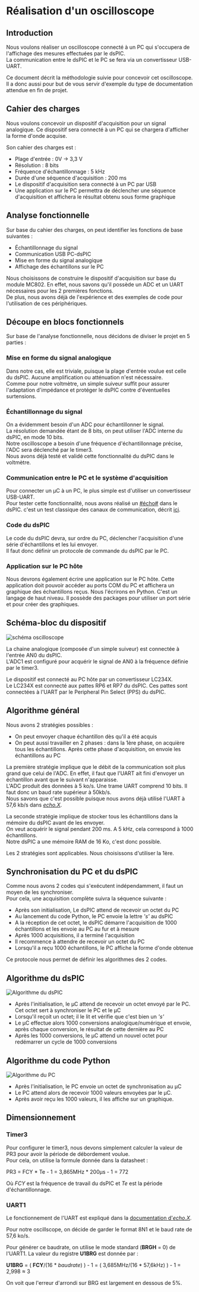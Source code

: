 # Réalisation d'un oscilloscope

## Introduction

Nous voulons réaliser un oscilloscope connecté à un PC qui s'occupera de l'affichage des mesures effectuées par le dsPIC.  
La communication entre le dsPIC et le PC se fera via un convertisseur USB-UART.

Ce document décrit la méthodologie suivie pour concevoir cet oscilloscope.  Il a donc aussi pour but de vous servir d'exemple du type de documentation attendue en fin de projet.

## Cahier des charges

Nous voulons concevoir un dispositif d'acquisition pour un signal analogique.  Ce dispositif sera connecté à un PC qui se chargera d'afficher la forme d'onde acquise.

Son cahier des charges est :

* Plage d'entrée : 0V -> 3,3 V
* Résolution : 8 bits
* Fréquence d'échantillonnage : 5 kHz
* Durée d'une séquence d'acquisition : 200 ms
* Le dispositif d'acquisition sera connecté à un PC par USB
* Une application sur le PC permettra de déclencher une séquence d'acquisition et affichera le résultat obtenu sous forme graphique

## Analyse fonctionnelle

Sur base du cahier des charges, on peut identifier les fonctions de base suivantes :

* Échantillonnage du signal
* Communication USB PC-dsPIC
* Mise en forme du signal analogique
* Affichage des échantillons sur le PC

Nous choisissons de construire le dispositif d'acquisition sur base du module MC802.  En effet, nous savons qu'il possède un ADC et un UART nécessaires pour les 2 premières fonctions.  
De plus, nous avons déjà de l'expérience et des exemples de code pour l'utilisation de ces périphériques.

## Découpe en blocs fonctionnels

Sur base de l'analyse fonctionnelle, nous décidons de diviser le projet en 5 parties :

### Mise en forme du signal analogique

Dans notre cas, elle est triviale, puisque la plage d'entrée voulue est celle du dsPIC.  Aucune amplification ou atténuation n'est nécessaire.  
Comme pour notre voltmètre, un simple suiveur suffit pour assurer l'adaptation d'impédance et protéger le dsPIC contre d'éventuelles surtensions.

### Échantillonnage du signal

On a évidemment besoin d'un ADC pour échantillonner le signal.  
La résolution demandée étant de 8 bits, on peut utiliser l'ADC interne du dsPIC, en mode 10 bits.  
Notre oscilloscope a besoin d'une fréquence d'échantillonnage précise, l'ADC sera déclenché par le timer3.  
Nous avons déjà testé et validé cette fonctionnalité du dsPIC dans le voltmètre.

### Communication entre le PC et le système d'acquisition

Pour connecter un µC à un PC, le plus simple est d'utiliser un convertisseur USB-UART.  
Pour tester cette fonctionnalité, nous avons réalisé un [#écho#](../UART/) dans le dsPIC.  c'est un test classique des canaux de communication, décrit [ici](../UART/readme.md).

### Code du dsPIC

Le code du dsPIC devra, sur ordre du PC, déclencher l'acquisition d'une série d'échantillons et les lui envoyer.  
Il faut donc définir un protocole de commande du dsPIC par le PC.

### Application sur le PC hôte

Nous devrons également écrire une application sur le PC hôte.  Cette application doit pouvoir accéder au ports COM du PC et affichera un graphique des échantillons reçus.
Nous l'écrirons en Python.  C'est un langage de haut niveau.  Il possède des packages pour utiliser un port série et pour créer des graphiques.

## Schéma-bloc du dispositif

![schéma oscilloscope](../img/schema_oscillo.png)

La chaine analogique (composée d'un simple suiveur) est connectée à l'entrée AN0 du dsPIC.  
L'ADC1 est configuré pour acquérir le signal de AN0 à la fréquence définie par le timer3.

Le dispositif est connecté au PC hôte par un convertisseur LC234X.  
Le LC234X est connecté aux pattes RP6 et RP7 du dsPIC.  Ces pattes sont connectées à l'UART par le Peripheral Pin Select (PPS) du dsPIC.

## Algorithme général

Nous avons 2 stratégies possibles :

* On peut envoyer chaque échantillon dès qu'il a été acquis
* On peut aussi travailler en 2 phases : dans la 1ère phase, on acquière tous les échantillons. Après cette phase d'acquisition, on envoie les échantillons au PC

La première stratégie implique que le débit de la communication soit plus grand que celui de l'ADC.  En effet, il faut que l'UART ait fini d'envoyer un échantillon avant que le suivant n'apparaisse.  
L'ADC produit des données à 5 ko/s.  Une trame UART comprend 10 bits.  Il faut donc un baud rate supérieur à 50kb/s.  
Nous savons que c'est possible puisque nous avons déjà utilisé l'UART à 57,6 kb/s dans [*echo.X*](../UART/).

La seconde stratégie implique de stocker tous les échantillons dans la mémoire du dsPIC avant de les envoyer.  
On veut acquérir le signal pendant 200 ms.  A 5 kHz, cela correspond à 1000 échantillons.  
Notre dsPIC a une mémoire RAM de 16 Ko, c'est donc possible.

Les 2 stratégies sont applicables.  Nous choisissons d'utiliser la 1ère.

## Synchronisation du PC et du dsPIC

Comme nous avons 2 codes qui s'exécutent indépendamment, il faut un moyen de les synchroniser.  
Pour cela, une acquisition complète suivra la séquence suivante :

* Après son initialisation, Le dsPIC attend de recevoir un octet du PC
* Au lancement du code Python, le PC envoie la lettre *'s'* au dsPIC
* A la réception de cet octet, le dsPIC démarre l'acquisition de 1000 échantillons et les envoie au PC au fur et à mesure
* Après 1000 acquisitions, il a terminé l'acquisition
* Il recommence à attendre de recevoir un octet du PC
* Lorsqu'il a reçu 1000 échantillons, le PC affiche la forme d'onde obtenue

Ce protocole nous permet de définir les algorithmes des 2 codes.

## Algorithme du dsPIC

![Algorithme du dsPIC](../img/algoDspicOscillo.png)

* Après l'initialisation, le µC attend de recevoir un octet envoyé par le PC.  Cet octet sert à synchroniser le PC et le µC
* Lorsqu'il reçoit un octet; il le lit et vérifie que c'est bien un *'s'*
* Le µC effectue alors 1000 conversions analogique/numérique et envoie, après chaque conversion, le résultat de cette dernière au PC
* Après les 1000 conversions, le µC attend un nouvel octet pour redémarrer un cycle de 1000 conversions

## Algorithme du code Python

![Algorithme du PC](../img/algoPcOscillo.png)

* Après l'initialisation, le PC envoie un octet de synchronisation au µC
* Le PC attend alors de recevoir 1000 valeurs envoyées par le µC.
* Après avoir reçu les 1000 valeurs, il les affiche sur un graphique.

## Dimensionnement

### Timer3

Pour configurer le timer3, nous devons simplement calculer la valeur de PR3 pour avoir la période de débordement voulue.  
Pour cela, on utilise la formule donnée dans la datasheet :

PR3 = FCY * Te - 1 = 3,865MHz * 200µs - 1 = 772

Où *FCY* est la fréquence de travail du dsPIC et *Te* est la période d'échantillonnage.

### UART1

Le fonctionnement de l'UART est expliqué dans la [documentation d'*echo.X*](../UART/readme.md).

Pour notre oscillscope, on décide de garder le format 8N1 et le baud rate de 57,6 ko/s.

Pour générer ce baudrate, on utilise le mode standard (**BRGH** = 0) de l'UART1.  La valeur du registre **U1BRG** est donnée par :

**U1BRG** =  ( **FCY**/(16 * *baudrate*) ) - 1 = ( 3,685MHz/(16 * 57,6kHz) ) - 1 = 2,998 ≈ 3

On voit que l'erreur d'arrondi sur BRG est largement en dessous de 5%.
